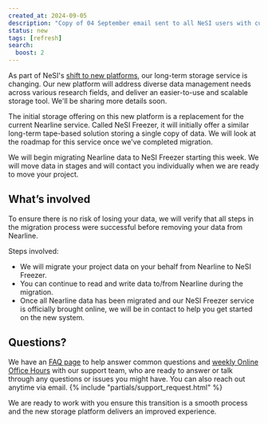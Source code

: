 ```yaml
---
created_at: 2024-09-05
description: "Copy of 04 September email sent to all NeSI users with current Nearline allocations"
status: new
tags: [refresh]
search:
  boost: 2
---
```


As part of NeSI's [shift to new platforms](https://www.nesi.org.nz/platform-refresh), our long-term storage service is changing. Our new platform will address diverse data management needs across various research fields, and deliver an easier-to-use and scalable storage tool. We'll be sharing more details soon.

The initial storage offering on this new platform is a replacement for the current Nearline service. Called NeSI Freezer, it will initially offer a similar long-term tape-based solution storing a single copy of data. We will look at the roadmap for this service once we've completed migration.

We will begin migrating Nearline data to NeSI Freezer starting this week. We will move data in stages and will contact you individually when we are ready to move your project.

## What’s involved

To ensure there is no risk of losing your data, we will verify that all steps in the migration process were successful before removing your data from Nearline.

Steps involved:

- We will migrate your project data on your behalf from Nearline to NeSI Freezer.
- You can continue to read and write data to/from Nearline during the migration.
- Once all Nearline data has been migrated and our NeSI Freezer service is officially brought online, we will be in contact to help you get started on the new system.

## Questions?

We have an [FAQ page](../FAQs/Common_questions_about_the_platform_refresh/) to help answer common questions and
[weekly Online Office Hours](../../Getting_Started/Getting_Help/Weekly_Online_Office_Hours/) with our support team, who are ready to answer or talk through any questions or issues you might have. You can also reach out anytime via email.
{% include "partials/support_request.html" %}

We are ready to work with you ensure this transition is a smooth process and the new storage platform delivers an improved experience.
